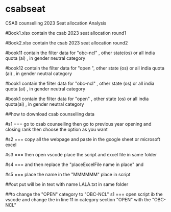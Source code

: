 # csabseat
CSAB counselling 2023 Seat allocation Analysis


#Book1.xlsx contain the csab 2023 seat allocation round1

#Book2.xlsx contain the csab 2023 seat allocation round2

#book11 contain the filter data for "obc-ncl" , other state(os) or all india quota (ai) , in gender neutral category 

#book12 contain the filter data for "open ", other state (os) or all india quota  (ai) , in gender neutral category 

#book1 contain the filter data for "obc-ncl" , other state  (os) or all india quota (ai) , in gender neutral category 

#book1 contain the filter data for "open" , other state  (os) or all india quota(ai) , in gender neutral category 


##how to download csab counselling data 

#s1 === go to csab counselling then go to previous year opening and closing rank then choose the option as you want 

#s2 === copy all the webpage and paste in the google sheet or microsoft excel 

#s3 === then open vscode place the script and excel file in same folder 

#s4 === and then replace the "placeExcelFile name in place" and 

#s5 === place the name in the "MMMMMM" place in script


##out put will be in text with name LALA.txt in same folder

##to change the "OPEN" category to "OBC-NCL"
s1 === open script ib the vscode and change the in line 11 in category section "OPEN" with the "OBC-NCL"
